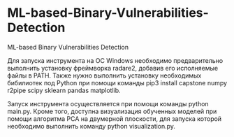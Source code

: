# ML-based-Binary-Vulnerabilities-Detection
ML-based Binary Vulnerabilities Detection

Для запуска инструмента на ОС Windows необходимо предварительно выполнить установку фреймворка radare2, добавив его исполняемые файлы в PATH. Также нужно выполнить установку необходимых бибилиотек под Python при помощи команды pip3 install capstone numpy r2pipe scipy sklearn pandas matplotlib.

Запуск инструмента осуществляется при помощи команды python main.py. Кроме того, доступна визуализация обученных моделей при помощи алгоритма PCA на двумерной плоскости, для запуска которой необходимо выполнить команду python visualization.py.
